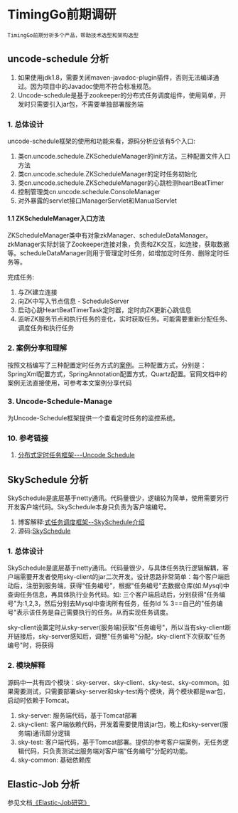 # TimingGo前期调研
```
TimingGo前期分析多个产品，帮助技术选型和架构选型
```

## uncode-schedule 分析
1. 如果使用jdk1.8，需要关闭maven-javadoc-plugin插件，否则无法编译通过。因为项目中的Javadoc使用不符合标准规范。
2. Uncode-schedule是基于zookeeper的分布式任务调度组件，使用简单，开发时只需要引入jar包，不需要单独部署服务端

### 1. 总体设计
uncode-schedule框架的使用和功能来看，源码分析应该有5个入口:

1. 类cn.uncode.schedule.ZKScheduleManager的init方法。三种配置文件入口方法
2. 类cn.uncode.schedule.ZKScheduleManager的定时任务初始化
3. 类cn.uncode.schedule.ZKScheduleManager的心跳检测heartBeatTimer
4. 控制管理类cn.uncode.schedule.ConsoleManager
5. 对外暴露的servlet接口ManagerServlet和ManualServlet

#### 1.1 ZKScheduleManager入口方法
ZKScheduleManager类中有对象zkManager、scheduleDataManager。zkManager实际封装了Zookeeper连接对象，负责和ZK交互，如连接，获取数据等。scheduleDataManager则用于管理定时任务，如增加定时任务、删除定时任务等。

完成任务:
1. 与ZK建立连接
2. 向ZK中写入节点信息 - ScheduleServer
3. 启动心跳HeartBeatTimerTask定时器，定时向ZK更新心跳信息
4. 监听ZK服务节点和执行任务的变化，实时获取任务。可能需要重新分配任务、调度任务和执行任务

### 2. 案例分享和理解
按照文档编写了三种配置定时任务方式的[案例](https://github.com/thinkingfioa/TimingGo/tree/master/timing-go-demo/src/main/java/org/lwl/timing/go/demo/uncode)。三种配置方式，分别是：SpringXml配置方式，SpringAnnotation配置方式，Quartz配置。官网文档中的案例无法直接使用，可参考本文案例分享代码

### 3. Uncode-Schedule-Manage
为Uncode-Schedule框架提供一个查看定时任务的监控系统。

### 10. 参考链接
1. [分布式定时任务框架---Uncode Schedule](https://www.jianshu.com/p/780235132d81)

## SkySchedule 分析
SkySchedule是底层基于netty通讯。代码量很少，逻辑较为简单，使用需要另行开发客户端代码。SkySchedule本身只负责为客户端编号。

1. 博客解释:[式任务调度框架--SkySchedule介绍](https://moon-walker.iteye.com/blog/2386504)
2. 源码:[SkySchedule](https://github.com/gantianxing/skySchedule)

### 1. 总体设计
SkySchedule是底层基于netty通讯。代码量很少，与具体任务执行逻辑解耦，客户端需要开发者使用sky-client的jar二次开发。设计思路非常简单：每个客户端启动后，注册到服务端，获得“任务编号”，根据"任务编号"去数据仓库(如:Mysql)中查询任务信息，再具体执行业务代码。如: 三个客户端启动后，分别获得"任务编号"为:1,2,3，然后分别去Mysql中查询所有任务，任务Id % 3==自己的"任务编号"表示该任务是自己需要执行的任务。从而实现任务调度。

sky-client设置定时从sky-server(服务端)获取"任务编号"，所以当有sky-client断开链接后，sky-server感知后，调整"任务编号"分配，sky-client下次获取"任务编号"时，将获得

### 2. 模块解释
源码中一共有四个模块：sky-server、sky-client、sky-test、sky-common。如果需要测试，只需要部署sky-server和sky-test两个模块，两个模块都是war包，启动时依赖于Tomcat。

1. sky-server: 服务端代码，基于Tomcat部署
2. sky-client: 客户端依赖代码，开发着需要使用该jar包，晚上和sky-server(服务端)通讯部分逻辑
3. sky-test: 客户端代码，基于Tomcat部署。提供的参考客户端案例，无任务逻辑代码，只负责测试出服务端对客户端“任务编号”分配的功能。
4. sky-common: 基础依赖库

## Elastic-Job 分析
参见文档[《Elastic-Job研究》](timing-go-demo/docs/Elastic-Job研究.md)



























